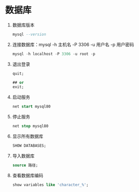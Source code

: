 # 数据库

1. 数据库版本

   ```sql
   mysql --version
   ```

2. 连接数据库：mysql -h 主机名 -P 3306 -u 用户名 -p 用户密码

   ```sql
   mysql -h localhost -P 3306 -u root -p
   ```

3. 退出登录

   ```sql
   quit;
   
   ## or
   exit;
   ```

4. 启动服务

   ```sql
   net start mysql80
   ```

5. 停止服务

   ```sql
   net stop mysql80
   ```

6. 显示所有数据库

   ```sql
   SHOW DATABASES; 
   ```

7. 导入数据库

   ```sql
   source 路径;
   ```

8. 查看数据库编码

   ```sql
   show variables like 'character_%';
   ```

   

